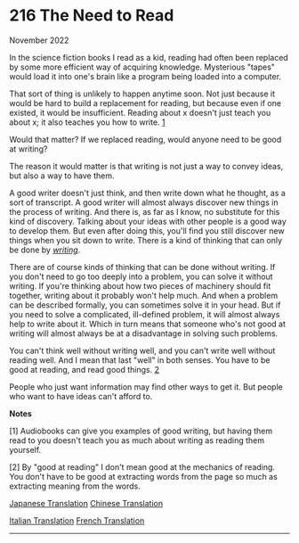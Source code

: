 # 216 The Need to Read


  
 
  
 November 2022   
  
 In the science fiction books I read as a kid, reading had often been replaced by some more efficient way of acquiring knowledge. Mysterious "tapes" would load it into one's brain like a program being loaded into a computer.   
  
 That sort of thing is unlikely to happen anytime soon. Not just because it would be hard to build a replacement for reading, but because even if one existed, it would be insufficient. Reading about x doesn't just teach you about x; it also teaches you how to write. [1](#the_need_to_read_note1)   
  
 Would that matter? If we replaced reading, would anyone need to be good at writing?   
  
 The reason it would matter is that writing is not just a way to convey ideas, but also a way to have them.   
  
 A good writer doesn't just think, and then write down what he thought, as a sort of transcript. A good writer will almost always discover new things in the process of writing. And there is, as far as I know, no substitute for this kind of discovery. Talking about your ideas with other people is a good way to develop them. But even after doing this, you'll find you still discover new things when you sit down to write. There is a kind of thinking that can only be done by [_writing_](words.html).   
  
 There are of course kinds of thinking that can be done without writing. If you don't need to go too deeply into a problem, you can solve it without writing. If you're thinking about how two pieces of machinery should fit together, writing about it probably won't help much. And when a problem can be described formally, you can sometimes solve it in your head. But if you need to solve a complicated, ill-defined problem, it will almost always help to write about it. Which in turn means that someone who's not good at writing will almost always be at a disadvantage in solving such problems.   
  
 You can't think well without writing well, and you can't write well without reading well. And I mean that last "well" in both senses. You have to be good at reading, and read good things. [2](#the_need_to_read_note2)   
  
 People who just want information may find other ways to get it. But people who want to have ideas can't afford to.   
  
 
  
 
  
 
  
 
  
 
  
 
  
 
  
 
  
 
  
 
  
 **Notes**   
  
 <a name=the_need_to_read_note1>[1]</a> Audiobooks can give you examples of good writing, but having them read to you doesn't teach you as much about writing as reading them yourself.   
  
 <a name=the_need_to_read_note2>[2]</a> By "good at reading" I don't mean good at the mechanics of reading. You don't have to be good at extracting words from the page so much as extracting meaning from the words.   
  
 
  
 
  
 
  
 [Japanese Translation](https://practical-scheme.net/trans/read-j.html)   [Chinese Translation](https://catcoding.me/p/read/)   
  
 [Italian Translation](https://marcotrombetti.com/leggere)   [French Translation](https://dorianmarie.fr/paulgraham/lire.html)   
  
 
  
 
  
 
  
 

 
* * *
 

 

